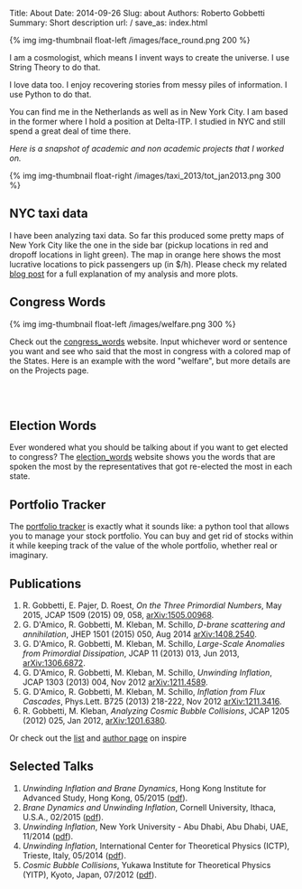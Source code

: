 Title: About
Date: 2014-09-26
Slug: about
Authors: Roberto Gobbetti
Summary: Short description
url: /
save_as: index.html


{% img img-thumbnail float-left /images/face_round.png 200 %}

I am a cosmologist, which means I invent ways to create the universe. I use String Theory to do that.

I love data too. I enjoy recovering stories from messy piles of information. I use Python to do that.

You can find me in the Netherlands as well as in New York City. I am based in the former where I hold a position at Delta-ITP. I studied in NYC and still spend a great deal of time there.

*Here is a snapshot of academic and non academic projects that I worked on.*

{% img img-thumbnail float-right /images/taxi_2013/tot_jan2013.png 300 %}

## NYC taxi data

I have been analyzing taxi data. So far this produced some pretty maps of New York City like the one in the side bar (pickup locations in red and dropoff locations in light green). The map in orange here shows the most lucrative locations to pick passengers up (in $/h). Please check my related [blog post](http://gobboph.github.io/blog/taxi_rides/) for a full explanation of my analysis and more plots.


## Congress Words

{% img img-thumbnail float-left /images/welfare.png 300 %}

Check out the [congress_words](http://gobboph.github.io/congress_words/) website. Input whichever word or sentence you want and see who said that the most in congress with a colored map of the States. Here is an example with the word "welfare", but more details are on the Projects page.

<br><br />

## Election Words

Ever wondered what you should be talking about if you want to get elected to congress? The [election_words](http://gobboph.github.io/election_words/) website shows you the words that are spoken the most by the representatives that got re-elected the most in each state.


## Portfolio Tracker

The [portfolio tracker](http://gobboph.github.io/Portfolio_Tracker/) is exactly what it sounds like: a python tool that allows you to manage your stock portfolio. You can buy and get rid of stocks within it while keeping track of the value of the whole portfolio, whether real or imaginary.


## Publications

1. R. Gobbetti, E. Pajer, D. Roest, *On the Three Primordial Numbers*, May 2015, JCAP 1509 (2015) 09, 058, [arXiv:1505.00968](http://arxiv.org/abs/1505.00968).
2. G. D'Amico, R. Gobbetti, M. Kleban, M. Schillo, *D-brane scattering and annihilation*, JHEP 1501 (2015) 050, Aug 2014 [arXiv:1408.2540](http://arxiv.org/abs/arXiv:1408.2540).
3.  G. D'Amico, R. Gobbetti, M. Kleban, M. Schillo, *Large-Scale Anomalies from Primordial Dissipation*, JCAP 11 (2013) 013, Jun 2013, [arXiv:1306.6872](http://arxiv.org/abs/1306.6872).
4. G. D'Amico, R. Gobbetti, M. Kleban, M. Schillo, *Unwinding Inflation*, JCAP 1303 (2013) 004, Nov 2012 [arXiv:1211.4589](http://arxiv.org/abs/1211.4589).
5. G. D'Amico, R. Gobbetti, M. Kleban, M. Schillo, *Inflation from Flux Cascades*, Phys.Lett. B725 (2013) 218-222, Nov 2012 [arXiv:1211.3416](http://arxiv.org/abs/1211.3416).
6. R. Gobbetti, M. Kleban, *Analyzing Cosmic Bubble Collisions*, JCAP 1205 (2012) 025, Jan 2012, [arXiv:1201.6380](http://arxiv.org/abs/1201.6380).

Or check out the [list](http://inspirehep.net/search?ln=en&p=find+a+gobbetti&of=hb&action_search=Search) and [author page](http://inspirehep.net/author/profile/R.Gobbetti.1) on inspire





## Selected Talks

1. *Unwinding Inflation and Brane Dynamics*, Hong Kong Institute for Advanced Study, Hong Kong, 05/2015 ([pdf]({filename}/files/poster_HK2.pdf)).
2. *Brane Dynamics and Unwinding Inflation*, Cornell University, Ithaca, U.S.A., 02/2015 ([pdf]({filename}/files/Cornell.pdf)).
3. *Unwinding Inflation*, New York University - Abu Dhabi, Abu Dhabi, UAE, 11/2014 ([pdf]({filename}/files/NYU-AD.pdf)).
4. *Unwinding Inflation*, International Center for Theoretical Physics (ICTP), Trieste, Italy, 05/2014 ([pdf]({filename}/files/ICTP.pdf)).
5. *Cosmic Bubble Collisions*, Yukawa Institute for Theoretical Physics (YITP), Kyoto, Japan, 07/2012 ([pdf]({filename}/files/YITP.pdf)).







